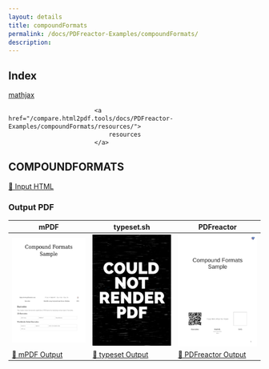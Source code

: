```yaml
---
layout: details
title: compoundFormats
permalink: /docs/PDFreactor-Examples/compoundFormats/
description: 
---
```


## Index
<div class="boxes">
                            <a href="/compare.html2pdf.tools/docs/PDFreactor-Examples/compoundFormats/mathjax/">
                                mathjax
                            </a>

                            <a href="/compare.html2pdf.tools/docs/PDFreactor-Examples/compoundFormats/resources/">
                                resources
                            </a>
</div>

## COMPOUNDFORMATS

[📄 Input HTML](/html/PDFreactor%20Examples/compoundFormats/compoundFormats.html)

### Output PDF

| mPDF | typeset.sh | PDFreactor |
|---------|---------|---------|
| ![mPDF Preview](mpdf__html_PDFreactor_Examples_compoundFormats_compoundFormats.html.png) | ![typeset Preview](typeset__html_PDFreactor_Examples_compoundFormats_compoundFormats.html.png) | ![PDFreactor Preview](pdfreactor__html_PDFreactor_Examples_compoundFormats_compoundFormats.html.png) |
| [📕 mPDF Output](mpdf__html_PDFreactor_Examples_compoundFormats_compoundFormats.html.pdf) | [📕 typeset Output](typeset__html_PDFreactor_Examples_compoundFormats_compoundFormats.html.pdf) | [📕 PDFreactor Output](pdfreactor__html_PDFreactor_Examples_compoundFormats_compoundFormats.html.pdf) |


